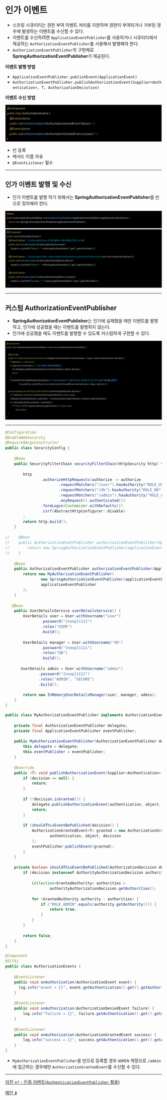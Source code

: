 # 인가 이벤트

- 스프링 시큐리티는 권한 부여 이벤트 처리를 지원하며 권한이 부여되거나 거부된 경우에 발생하는 이벤트를 수신할 수 있다.
- 이벤트를 수신하려면 `ApplicationEventPublisher`를 사용하거나 시큐리티에서 제공하는 `AuthorizationEventPublisher`를 사용해서 발행해야 한다.
- `AuthorizationEventPublisher`의 구현체로 **SpringAuthorizationEventPublisher**가 제공된다.

**이벤트 발행 방법**
- `ApplicationEventPublisher.publishEvent(ApplicationEvent)`
- `AuthorizationEventPublisher.publishAuthorizationEvent(Supplier<Authentication>, T, AuthorizationDecistion)`

**이벤트 수신 방법**

![img_7.png](image/img_7.png)

- 빈 등록
- 메서드 이름 자유
- `@EventListener` 필수

---

## 인가 이벤트 발행 및 수신

- 인가 이벤트를 발행 하기 위해서는 **SpringAuthorizationEventPublisher**를 빈으로 정의해야 한다.

![img_8.png](image/img_8.png)

---

## 커스텀 AuthorizationEventPublisher

- **SpringAuthorizationEventPublisher**는 인가에 실패했을 때만 이벤트를 발행하고, 인가에 성공했을 때는 이벤트를 발행하지 않는다.
- 인가에 성공했을 때도 이벤트를 발행할 수 있도록 커스텀하게 구현할 수 있다.

![img_9.png](image/img_9.png)

---

```java
@Configuration
@EnableWebSecurity
@RequiredArgsConstructor
public class SecurityConfig {

    @Bean
    public SecurityFilterChain securityFilterChain(HttpSecurity http) throws Exception {

        http
                .authorizeHttpRequests(authorize -> authorize
                        .requestMatchers("/user").hasAuthority("ROLE_USER")
                        .requestMatchers("/db").hasAuthority("ROLE_DB")
                        .requestMatchers("/admin").hasAuthority("ROLE_ADMIN")
                        .anyRequest().authenticated())
                .formLogin(Customizer.withDefaults())
                .csrf(AbstractHttpConfigurer::disable)
        ;
        return http.build();
    }

//    @Bean
//    public AuthorizationEventPublisher authorizationEventPublisher(ApplicationEventPublisher applicationEventPublisher) {
//        return new SpringAuthorizationEventPublisher(applicationEventPublisher);
//    }

    @Bean
    public AuthorizationEventPublisher authorizationEventPublisher(ApplicationEventPublisher applicationEventPublisher) {
        return new MyAuthorizationEventPublisher(
                new SpringAuthorizationEventPublisher(applicationEventPublisher),
                applicationEventPublisher
        );
    }

   @Bean
    public UserDetailsService userDetailsService() {
        UserDetails user = User.withUsername("user")
                .password("{noop}1111")
                .roles("USER")
                .build();

        UserDetails manager = User.withUsername("db")
                .password("{noop}1111")
                .roles("DB")
                .build();

       UserDetails admin = User.withUsername("admin")
               .password("{noop}1111")
               .roles("ADMIN", "SECURE")
               .build();

        return new InMemoryUserDetailsManager(user, manager, admin);
    }
}
```
```java
public class MyAuthorizationEventPublisher implements AuthorizationEventPublisher {

    private final AuthorizationEventPublisher delegate;
    private final ApplicationEventPublisher eventPublisher;

    public MyAuthorizationEventPublisher(AuthorizationEventPublisher delegate, ApplicationEventPublisher eventPublisher) {
        this.delegate = delegate;
        this.eventPublisher = eventPublisher;
    }

    @Override
    public <T> void publishAuthorizationEvent(Supplier<Authentication> authentication, T object, AuthorizationDecision decision) {
        if (decision == null) {
            return;
        }

        if (!decision.isGranted()) {
            delegate.publishAuthorizationEvent(authentication, object, decision);
            return;
        }

        if (shouldThisEventBePublished(decision)) {
            AuthorizationGrantedEvent<T> granted = new AuthorizationGrantedEvent<>(
                    authentication, object, decision
            );
            eventPublisher.publishEvent(granted);
        }
    }

    private boolean shouldThisEventBePublished(AuthorizationDecision decision) {
        if (decision instanceof AuthorityAuthorizationDecision authorityAuthorizationDecision) {

            Collection<GrantedAuthority> authorities =
                    authorityAuthorizationDecision.getAuthorities();

            for (GrantedAuthority authority : authorities) {
                if ("ROLE_ADMIN".equals(authority.getAuthority())) {
                    return true;
                }
            }
        }

        return false;
    }
}
```
```java
@Component
@Slf4j
public class AuthorizationEvents {

    @EventListener
    public void onAuthorization(AuthorizationEvent event) {
      log.info("event = {}", event.getAuthentication().get().getAuthorities());
    }

    @EventListener
    public void onAuthorization(AuthorizationDeniedEvent failure) {
        log.info("failure = {}", failure.getAuthentication().get().getAuthorities());
    }

    @EventListener
    public void onAuthorization(AuthorizationGrantedEvent success) {
        log.info("success = {}", success.getAuthentication().get().getAuthorities());
    }
}
```

- `MyAuthorizationEventPublisher`을 빈으로 등록할 경우 `ADMIN` 계정으로 `/admin`에 접근하는 경우에만 `AuthorizationGrantedEvent`를 수신할 수 있다.

---

[이전 ↩️ - 인증 이벤트(`AuthenticationEventPublisher` 활용)](https://github.com/genesis12345678/TIL/blob/main/Spring/security/security/Event/AuthenticationEventPublisher.md)

[메인 ⏫](https://github.com/genesis12345678/TIL/blob/main/Spring/security/security/main.md)